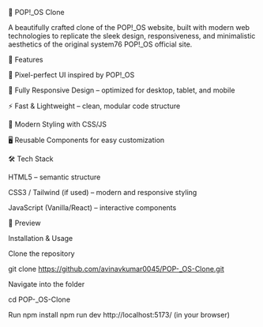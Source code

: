 🌌 POP!_OS Clone

A beautifully crafted clone of the POP!_OS website, built with modern web technologies to replicate the sleek design, responsiveness, and minimalistic aesthetics of the original system76 POP!_OS official site.

🚀 Features

🎨 Pixel-perfect UI inspired by POP!_OS

📱 Fully Responsive Design – optimized for desktop, tablet, and mobile

⚡ Fast & Lightweight – clean, modular code structure

🌈 Modern Styling with CSS/JS

🖥️ Reusable Components for easy customization


🛠️ Tech Stack

HTML5 – semantic structure

CSS3 / Tailwind (if used) – modern and responsive styling

JavaScript (Vanilla/React) – interactive components

📸 Preview
  


Installation & Usage

Clone the repository

git clone https://github.com/avinavkumar0045/POP-_OS-Clone.git


Navigate into the folder

cd POP-_OS-Clone

Run
 npm install 
 npm run dev
 http://localhost:5173/ (in your browser)
